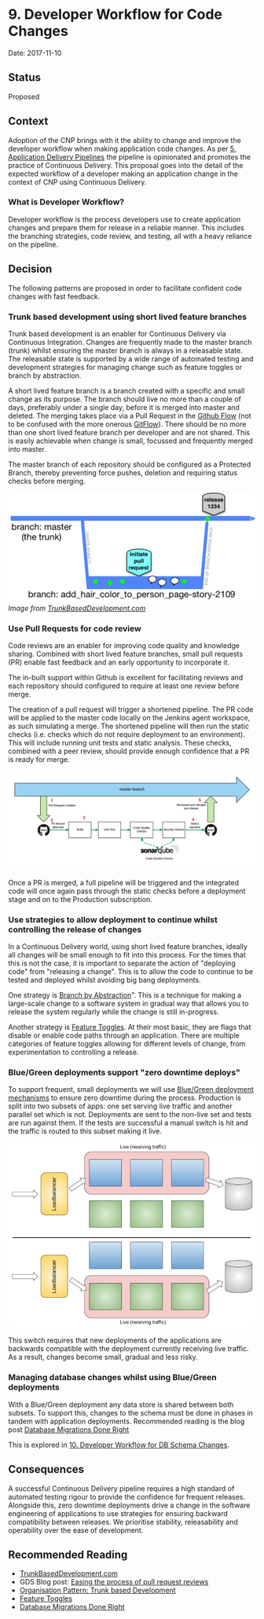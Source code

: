 # 9. Developer Workflow for Code Changes

Date: 2017-11-10

## Status

Proposed

## Context

Adoption of the CNP brings with it the ability to change and improve the developer workflow when making application code changes.  As per [5. Application Delivery Pipelines](0005-pipeline-design.md) the pipeline is opinionated and promotes the practice of Continuous Delivery.  This proposal goes into the detail of the expected workflow of a developer making an application change in the context of CNP using Continuous Delivery.

### What is Developer Workflow?
Developer workflow is the process developers use to create application changes and prepare them for release in a reliable manner.  This includes the branching strategies, code review, and testing, all with a heavy reliance on the pipeline.

## Decision

The following patterns are proposed in order to facilitate confident code changes with fast feedback.

### Trunk based development using short lived feature branches
Trunk based development is an enabler for Continuous Delivery via Continuous Integration.  Changes are frequently made to the master branch (trunk) whilst ensuring the master branch is always in a releasable state.  The releasable state is supported by a wide range of automated testing and development strategies for managing change such as feature toggles or branch by abstraction.

A short lived feature branch is a branch created with a specific and small change as its purpose.  The branch should live no more than a couple of days, preferably under a single day, before it is merged into master and deleted.  The merging takes place via a Pull Request in the [Github Flow](https://guides.github.com/introduction/flow/) (not to be confused with the more onerous [GitFlow](http://endoflineblog.com/gitflow-considered-harmful)).  There should be no more than one short lived feature branch per developer and are not shared.  This is easily achievable when change is small, focussed and frequently merged into master.

The master branch of each repository should be configured as a Protected Branch, thereby preventing force pushes, deletion and requiring status checks before merging.

![Diagram of a short lived feature branch with commits, a PR, comments and a merge to master](../../img/trunk_pr.png)
<br />
_Image from [TrunkBasedDevelopment.com](https://trunkbaseddevelopment.com/short-lived-feature-branches/)_

### Use Pull Requests for code review
Code reviews are an enabler for improving code quality and knowledge sharing.  Combined with short lived feature branches, small pull requests (PR) enable fast feedback and an early opportunity to incorporate it.  

The in-built support within Github is excellent for facilitating reviews and each repository should configured to require at least one review before merge. 

The creation of a pull request will trigger a shortened pipeline.  The PR code will be applied to the master code locally on the Jenkins agent workspace, as such simulating a merge.  The shortened pipeline will then run the static checks (i.e. checks which do not require deployment to an environment).  This will include running unit tests and static analysis.  These checks, combined with a peer review, should provide enough confidence that a PR is ready for merge.  

![Diagram of a pull request going through static checks before merge](../../img/Pull-Request-Pipeline-Flow.png)

Once a PR is merged, a full pipeline will be triggered and the integrated code will once again pass through the static checks before a deployment stage and on to the Production subscription.

### Use strategies to allow deployment to continue whilst controlling the release of changes
In a Continuous Delivery world, using short lived feature branches, ideally all changes will be small enough to fit into this process.  For the times that this is not the case, it is important to separate the action of "deploying code" from "releasing a change".  This is to allow the code to continue to be tested and deployed whilst avoiding big bang deployments.

One strategy is [Branch by Abstraction](https://martinfowler.com/bliki/BranchByAbstraction.html)".  This is a technique for making a large-scale change to a software system in gradual way that allows you to release the system regularly while the change is still in-progress.

Another strategy is [Feature Toggles](https://martinfowler.com/articles/feature-toggles.html).  At their most basic, they are flags that disable or enable code paths through an application.  There are multiple categories of feature toggles allowing for different levels of change, from experimentation to controlling a release.

### Blue/Green deployments support "zero downtime deploys"
To support frequent, small deployments we will use [Blue/Green deployment mechanisms](https://martinfowler.com/bliki/BlueGreenDeployment.html) to ensure zero downtime during the process.  Production is split into two subsets of apps: one set serving live traffic and another parallel set which is not.  Deployments are sent to the non-live set and tests are run against them.  If the tests are successful a manual switch is hit and the traffic is routed to this subset making it live.

![Diagram of a blue/green environment and traffic being routed from one to the other](../../img/BlueGreen.png)

This switch requires that new deployments of the applications are backwards compatible with the deployment currently receiving live traffic.  As a result, changes become small, gradual and less risky.

### Managing database changes whilst using Blue/Green deployments
With a Blue/Green deployment any data store is shared between both subsets.  To support this, changes to the schema must be done in phases in tandem with application deployments. Recommended reading is the blog post [Database Migrations Done Right](http://www.brunton-spall.co.uk/post/2014/05/06/database-migrations-done-right/)

This is explored in [10. Developer Workflow for DB Schema Changes](0010-developer-workflow-for-db-schema-changes.md).


## Consequences
A successful Continuous Delivery pipeline requires a high standard of automated testing rigour to provide the confidence for frequent releases.  Alongside this, zero downtime deployments drive a change in the software engineering of applications to use strategies for ensuring backward compatibility between releases.  We prioritise stability, releasability and operability over the ease of development.

## Recommended Reading
* [TrunkBasedDevelopment.com](http://trunkbaseddevelopment.com)
* GDS Blog post: [Easing the process of pull request reviews](https://gdstechnology.blog.gov.uk/2016/09/30/easing-the-process-of-pull-request-reviews/)
* [Organisation Pattern: Trunk based Development](https://www.continuousdeliveryconsulting.com/blog/organisation-pattern-trunk-based-development/)
* [Feature Toggles](https://martinfowler.com/articles/feature-toggles.html)
* [Database Migrations Done Right](http://www.brunton-spall.co.uk/post/2014/05/06/database-migrations-done-right/)
